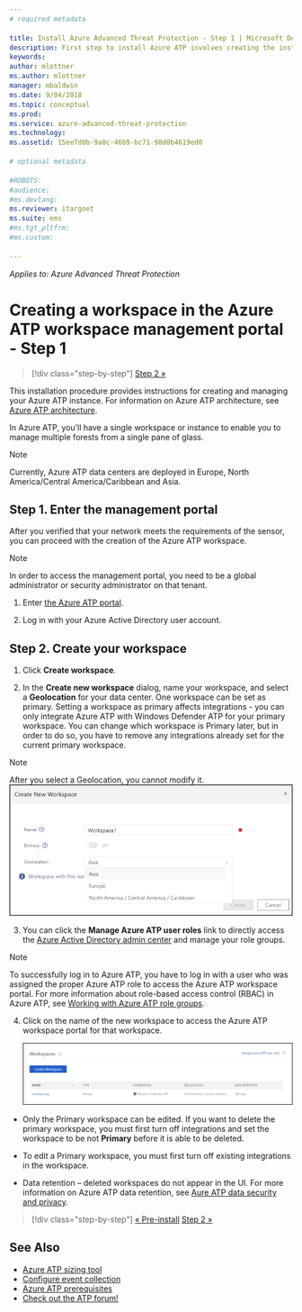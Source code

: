 ```yaml
---
# required metadata

title: Install Azure Advanced Threat Protection - Step 1 | Microsoft Docs
description: First step to install Azure ATP involves creating the instance for your Azure ATP deployment.
keywords:
author: mlottner
ms.author: mlottner
manager: mbaldwin
ms.date: 9/04/2018
ms.topic: conceptual
ms.prod:
ms.service: azure-advanced-threat-protection
ms.technology:
ms.assetid: 15ee7d0b-9a0c-46b9-bc71-98d0b4619ed0

# optional metadata

#ROBOTS:
#audience:
#ms.devlang:
ms.reviewer: itargoet
ms.suite: ems
#ms.tgt_pltfrm:
#ms.custom:

---
```


*Applies to: Azure Advanced Threat Protection*


# Creating a workspace in the Azure ATP workspace management portal - Step 1

>[!div class="step-by-step"]
[Step 2 »](install-atp-step2.md)

This installation procedure provides instructions for creating and managing your Azure ATP instance. For information on Azure ATP architecture, see [Azure ATP architecture](atp-architecture.md).

In Azure ATP, you'll have a single workspace or instance to enable you to manage multiple forests from a single pane of glass. 

> [!NOTE]
> Currently, Azure ATP data centers are deployed in Europe, North America/Central America/Caribbean and Asia.

## Step 1. Enter the management portal

After you verified that your network meets the requirements of the sensor, you can proceed with the creation of the Azure ATP workspace.

> [!NOTE]
>In order to access the management portal, you need to be a global administrator or security administrator on that tenant.


1.  Enter [the Azure ATP portal](https://portal.atp.azure.com).

2.  Log in with your Azure Active Directory user account.

## Step 2. Create your workspace

1. Click **Create workspace**.

2. In the **Create new workspace** dialog, name your workspace, and select a **Geolocation** for your data center. One workspace can be set as primary. Setting a workspace as primary affects integrations - you can only integrate Azure ATP with Windows Defender ATP for your primary workspace. You can change which workspace is Primary later, but in order to do so, you have to remove any integrations already set for the current primary workspace.
 > [!NOTE]
 > After you select a Geolocation, you cannot modify it.
    ![Azure ATP workspace](media/create-workspace.png)

3. You can click the **Manage Azure ATP user roles** link to directly access the [Azure Active Directory admin center](https://docs.microsoft.com/azure/active-directory/active-directory-assign-admin-roles-azure-portal) and manage your role groups.

 > [!NOTE]
 > To successfully log in to Azure ATP, you have to log in with a user who was assigned the proper Azure ATP role to access the Azure ATP workspace portal. For more information about role-based access control (RBAC) in Azure ATP, see [Working with Azure ATP role groups](atp-role-groups.md).

4. Click on the name of the new workspace to access the Azure ATP workspace portal for that workspace.

    ![Azure ATP workspaces](media/atp-workspaces.png)

- Only the Primary workspace can be edited. If you want to delete the primary workspace, you must first turn off integrations and set the workspace to be not **Primary** before it is able to be deleted.
- To edit a Primary workspace, you must first turn off existing integrations in the workspace.

- Data retention – deleted workspaces do not appear in the UI. For more information on Azure ATP data retention, see [Aure ATP data security and privacy](atp-privacy-compliance.md).


>[!div class="step-by-step"]
[« Pre-install](configure-port-mirroring.md)
[Step 2 »](install-atp-step2.md)


## See Also
- [Azure ATP sizing tool](http://aka.ms/aatpsizingtool)
- [Configure event collection](configure-event-collection.md)
- [Azure ATP prerequisites](atp-prerequisites.md)
- [Check out the ATP forum!](https://aka.ms/azureatpcommunity)
